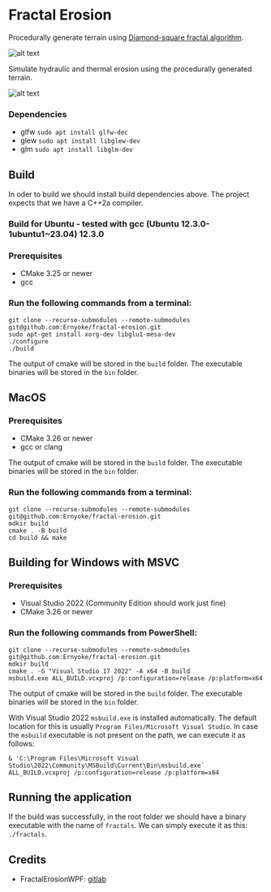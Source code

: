 # Fractal Erosion

Procedurally generate terrain using [Diamond-square fractal algorithm](https://en.wikipedia.org/wiki/Diamond-square_algorithm).

![alt text](./res/other/generate_resized.gif)

Simulate hydraulic and thermal erosion using the procedurally generated terrain.

![alt text](./res/other/erosion_resized.gif)

### Dependencies

* glfw `sudo apt install glfw-dec`
* glew `sudo apt install libglew-dev`
* glm `sudo apt install libglm-dev`

## Build

In oder to build we should install build dependencies above. The project expects that we have a C++2a compiler.

### Build for Ubuntu - tested with gcc (Ubuntu 12.3.0-1ubuntu1~23.04) 12.3.0

### Prerequisites

- CMake 3.25 or newer
- gcc

### Run the following commands from a terminal:

```
git clone --recurse-submodules --remote-submodules git@github.com:Ernyoke/fractal-erosion.git
sudo apt-get install xorg-dev libglu1-mesa-dev
./configure
./build
```

The output of cmake will be stored in the `build` folder. The executable binaries will be stored in the `bin` folder.

## MacOS

### Prerequisites

- CMake 3.26 or newer
- gcc or clang

The output of cmake will be stored in the `build` folder. The executable binaries will be stored in the `bin` folder.

### Run the following commands from a terminal:

```shell
git clone --recurse-submodules --remote-submodules git@github.com:Ernyoke/fractal-erosion.git
mdkir build
cmake . -B build
cd build && make
```

## Building for Windows with MSVC

### Prerequisites

- Visual Studio 2022 (Community Edition should work just fine)
- CMake 3.26 or newer

### Run the following commands from PowerShell:

```shell
git clone --recurse-submodules --remote-submodules git@github.com:Ernyoke/fractal-erosion.git
mdkir build
cmake . -G "Visual Studio 17 2022" -A x64 -B build
msbuild.exe ALL_BUILD.vcxproj /p:configuration=release /p:platform=x64
```

The output of cmake will be stored in the `build` folder. The executable binaries will be stored in the `bin` folder.

With Visual Studio 2022 `msbuild.exe` is installed automatically. The default location for this is usually `Program Files/Microsoft Visual Studio`. In case the `msbuild` executable is not present on the path, we can execute it as follows:

```shell
& 'C:\Program Files\Microsoft Visual Studio\2022\Community\MSBuild\Current\Bin\msbuild.exe` ALL_BUILD.vcxproj /p:configuration=release /p:platform=x64
```


## Running the application

If the build was successfully, in the root folder we should have a binary executable with the name of `fractals`. We can simply execute it as this: `./fractals`.

## Credits
* FractalErosionWPF: [gitlab](https://gitlab.com/BCBlanka/FractalErosionWPF/tree/master/FractaliWPF/FractaliWPF)
